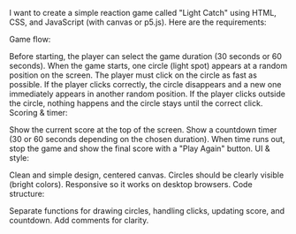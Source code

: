I want to create a simple reaction game called "Light Catch" using HTML, CSS, and JavaScript (with canvas or p5.js).
Here are the requirements:

Game flow:

Before starting, the player can select the game duration (30 seconds or 60 seconds).
When the game starts, one circle (light spot) appears at a random position on the screen.
The player must click on the circle as fast as possible.
If the player clicks correctly, the circle disappears and a new one immediately appears in another random position.
If the player clicks outside the circle, nothing happens and the circle stays until the correct click.
Scoring & timer:

Show the current score at the top of the screen.
Show a countdown timer (30 or 60 seconds depending on the chosen duration).
When time runs out, stop the game and show the final score with a "Play Again" button.
UI & style:

Clean and simple design, centered canvas.
Circles should be clearly visible (bright colors).
Responsive so it works on desktop browsers.
Code structure:

Separate functions for drawing circles, handling clicks, updating score, and countdown.
Add comments for clarity.